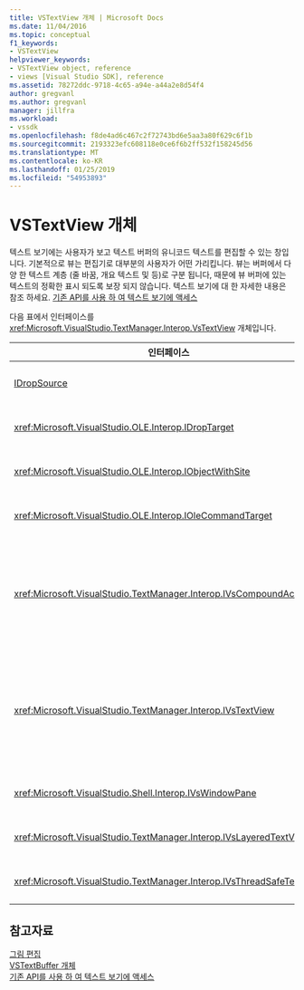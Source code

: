 ```yaml
---
title: VSTextView 개체 | Microsoft Docs
ms.date: 11/04/2016
ms.topic: conceptual
f1_keywords:
- VSTextView
helpviewer_keywords:
- VSTextView object, reference
- views [Visual Studio SDK], reference
ms.assetid: 78272ddc-9718-4c65-a94e-a44a2e8d54f4
author: gregvanl
ms.author: gregvanl
manager: jillfra
ms.workload:
- vssdk
ms.openlocfilehash: f8de4ad6c467c2f72743bd6e5aa3a80f629c6f1b
ms.sourcegitcommit: 2193323efc608118e0ce6f6b2ff532f158245d56
ms.translationtype: MT
ms.contentlocale: ko-KR
ms.lasthandoff: 01/25/2019
ms.locfileid: "54953893"
---
```

# <a name="vstextview-object"></a>VSTextView 개체
텍스트 보기에는 사용자가 보고 텍스트 버퍼의 유니코드 텍스트를 편집할 수 있는 창입니다. 기본적으로 뷰는 편집기로 대부분의 사용자가 어떤 가리킵니다. 뷰는 버퍼에서 다양 한 텍스트 계층 (줄 바꿈, 개요 텍스트 및 등)로 구분 됩니다, 때문에 뷰 버퍼에 있는 텍스트의 정확한 표시 되도록 보장 되지 않습니다. 텍스트 보기에 대 한 자세한 내용은 참조 하세요. [기존 API를 사용 하 여 텍스트 보기에 액세스](../extensibility/accessing-thetext-view-by-using-the-legacy-api.md)  
  
 다음 표에서 인터페이스를 <xref:Microsoft.VisualStudio.TextManager.Interop.VsTextView> 개체입니다.  
  
|인터페이스|설명|  
|---------------|-----------------|  
|[IDropSource](/windows/desktop/api/oleidl/nn-oleidl-idropsource)|표준 OLE 인터페이스입니다.|  
|<xref:Microsoft.VisualStudio.OLE.Interop.IDropTarget>|표준 OLE 인터페이스입니다.|  
|<xref:Microsoft.VisualStudio.OLE.Interop.IObjectWithSite>|표준 OLE 인터페이스입니다.|  
|<xref:Microsoft.VisualStudio.OLE.Interop.IOleCommandTarget>|표준 OLE 인터페이스입니다.|  
|<xref:Microsoft.VisualStudio.TextManager.Interop.IVsCompoundAction>|복합 작업 (즉, 실행 취소/다시 실행의 단일 단위로 그룹화 된 작업)를 만들을 수 있습니다.|  
|<xref:Microsoft.VisualStudio.TextManager.Interop.IVsTextView>|관리 및 보기를 액세스 하기 위한 기본 메서드를 제공 합니다. `IVsTextView` 스레드 안전 하지 않습니다.|  
|<xref:Microsoft.VisualStudio.Shell.Interop.IVsWindowPane>|만들고는 창을 관리 합니다.|  
|<xref:Microsoft.VisualStudio.TextManager.Interop.IVsLayeredTextView>|텍스트 계층 상호 작용합니다.|  
|<xref:Microsoft.VisualStudio.TextManager.Interop.IVsThreadSafeTextView>|다른 스레드에서 작업을 수행합니다.|  
  
## <a name="see-also"></a>참고자료  
 [그림 편집](https://www.microsoft.com/download/details.aspx?id=55984)   
 [VSTextBuffer 개체](../extensibility/vstextbuffer-object.md)   
 [기존 API를 사용 하 여 텍스트 보기에 액세스](../extensibility/accessing-thetext-view-by-using-the-legacy-api.md)